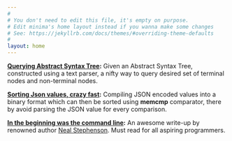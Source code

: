 ```yaml
---
#
# You don't need to edit this file, it's empty on purpose.
# Edit minima's home layout instead if you wanna make some changes
# See: https://jekyllrb.com/docs/themes/#overriding-theme-defaults
#
layout: home
---
```


**[Querying Abstract Syntax Tree][astquery]:** Given an Abstract Syntax
Tree, constructed using a text parser, a nifty way to query desired
set of terminal nodes and non-terminal nodes.

**[Sorting Json values, crazy fast][jsonsort]:** Compiling JSON encoded
values into a binary format which can then be sorted using **memcmp**
comparator, there by avoid parsing the JSON value for every comparison.

**[In the beginning was the command line][cmdline]:** An awesome
write-up by renowned author [Neal Stephenson][nealsteve]. Must read for
all aspiring programmers.

[astquery]: https://prataprc.github.io/astquery.io/
[jsonsort]: https://prataprc.github.io/jsonsort.io/
[cmdline]: http://cristal.inria.fr/~weis/info/commandline.html
[nealsteve]: http://www.nealstephenson.com/
